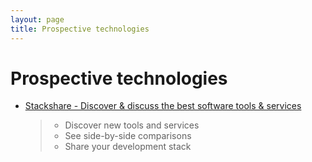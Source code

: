 ```yaml
---
layout: page
title: Prospective technologies
---
```


# Prospective technologies

- [Stackshare - Discover & discuss the best software tools & services](http://stackshare.io)

  > - Discover new tools and services
  > - See side-by-side comparisons
  > - Share your development stack
